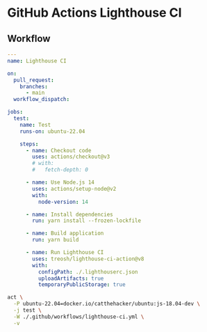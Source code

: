 # GitHub Actions Lighthouse CI

<!--
https://github.com/correttojs/next-monorepo/blob/main/.github/workflows/lighthouse.yml
-->

## Workflow

```yml
---
name: Lighthouse CI

on:
  pull_request:
    branches:
      - main
  workflow_dispatch:

jobs:
  test:
    name: Test
    runs-on: ubuntu-22.04

    steps:
      - name: Checkout code
        uses: actions/checkout@v3
        # with:
        #   fetch-depth: 0

      - name: Use Node.js 14
        uses: actions/setup-node@v2
        with:
          node-version: 14

      - name: Install dependencies
        run: yarn install --frozen-lockfile

      - name: Build application
        run: yarn build

      - name: Run Lighthouse CI
        uses: treosh/lighthouse-ci-action@v8
        with:
          configPath: ./.lighthouserc.json
          uploadArtifacts: true
          temporaryPublicStorage: true
```

```sh
act \
  -P ubuntu-22.04=docker.io/catthehacker/ubuntu:js-18.04-dev \
  -j test \
  -W ./.github/workflows/lighthouse-ci.yml \
  -v
```
